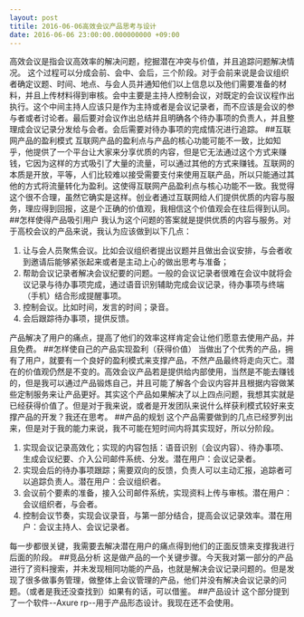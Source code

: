 ```yaml
---
layout: post
titile: 2016-06-06高效会议产品思考与设计
date: 2016-06-06 23:00:00.000000000 +09:00
---
```

高效会议是指会议高效率的解决问题，挖掘潜在冲突与价值，并且追踪问题解决情况。
这个过程可以分成会前、会中、会后，三个阶段。对于会前来说是会议组织者确定议题、时间、地点、与会人员并通知他们以上信息以及他们需要准备的材料，并且上传材料得到审核。会中主要是主持人控制会议，对既定的会议议程作出执行。这个中间主持人应该只是作为主持或者是会议记录者，而不应该是会议的参与者或者讨论者。最后要对会议作出总结并且明确各个待办事项的负责人，并且整理成会议记录分发给与会者。会后需要对待办事项的完成情况进行追踪。
##互联网产品的盈利模式
互联网产品的盈利点与产品的核心功能可能不一致，比如知乎，他提供了一个平台让大家来分享优质的内容，但是它无法通过这个方式来赚钱，它因为这样的方式吸引了大量的流量，可以通过其他的方式来赚钱。互联网的本质是开放，平等，人们比较难以接受需要支付来使用互联产品，所以只能通过其他的方式将流量转化为盈利。这使得互联网产品盈利点与核心功能不一致。我觉得这个很不合理，虽然它确实是这样。创业者通过互联网给人们提供优质的内容与服务，理应得到回报，这是个正确的价值观，我相信这个价值观会在往后得到认同。
##怎样使得产品吸引用户
我认为这个问题的答案就是提供优质的内容与服务。对于高校会议的产品来说，我认为应该做到以下几点：

1. 让与会人员聚焦会议。比如会议组织者提出议题并且做出会议安排，与会者收到邀请后能够紧张起来或者是主动上心的做出思考与准备；
2. 帮助会议记录者解决会议纪要的问题。一般的会议记录者很难在会议中就将会议记录与待办事项完成，通过语音识别辅助完成会议记录，待办事项与终端（手机）结合形成提醒事项。
3. 控制会议。比如时间，发言的时间；录音。
4. 会后跟踪待办事项，提供反馈。

产品解决了用户的痛点，提高了他们的效率这样肯定会让他们愿意去使用产品，并且免费。
##怎样使自己的产品实现盈利（获得价值）
当做出了个优秀的产品，拥有了用户，就要有一个良好的盈利模式来支撑产品，不然产品最终将走向灭亡。潜在的价值观仍然是不变的。高效会议产品若是提供给内部使用，当然是不能去赚钱的，但是我可以通过产品锻炼自己，并且可能了解各个会议内容并且根据内容做某些定制服务来让产品更好。其实这个产品如果解决了以上四点问题，我想其实就是已经获得价值了。但是对于我来说，或者是开发团队来说什么样获利模式较好来支撑产品的开发？我还在思考。
##产品的规划
这个产品需要做到的几点已经罗列出来，但是对于我的能力来说，我不可能在短时间内将其实现好，所以分阶段。

1. 实现会议记录高效化；实现的内容包括：语音识别（会议内容）、待办事项、生成会议纪要、介入公司邮件系统、分发。潜在用户：会议记录者。
2. 实现会后的待办事项跟踪；需要双向的反馈，负责人可以主动汇报，追踪者可以追踪负责人。潜在用户：会议组织者。
3. 会议前个要素的准备，接入公司邮件系统，实现资料上传与审核。潜在用户：会议组织者，与会者。
4. 控制会议节奏，实现会议录音，与第一部分结合，提高会议记录效率。潜在用户：会议主持人、会议记录者。

每一步都很关键，我需要去解决潜在用户的痛点得到他们的正面反馈来支撑我进行后面的阶段。
##竞品分析
这是做产品的一个关键步骤。今天我对第一部分的产品进行了资料搜索，并未发现相同功能的产品，也就是解决会议记录问题的。但是发现了很多做事务管理，做整体上会议管理的产品，他们并没有解决会议记录的问题。（或者是我还没查找到）如果有的话，可以借鉴。
##产品设计
这个部分提到了一个软件--Axure rp--用于产品形态设计。我现在还不会使用。